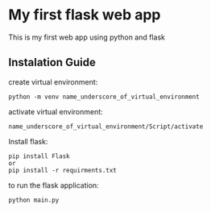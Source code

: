 # My first flask web app
This is my first web app using python and flask

## Instalation Guide
create virtual environment:
```
python -m venv name_underscore_of_virtual_environment
```
activate virtual environment:
```
name_underscore_of_virtual_environment/Script/activate
```
Install flask:
```
pip install Flask
or
pip install -r requirments.txt
```
to run the flask application:
```
python main.py
```